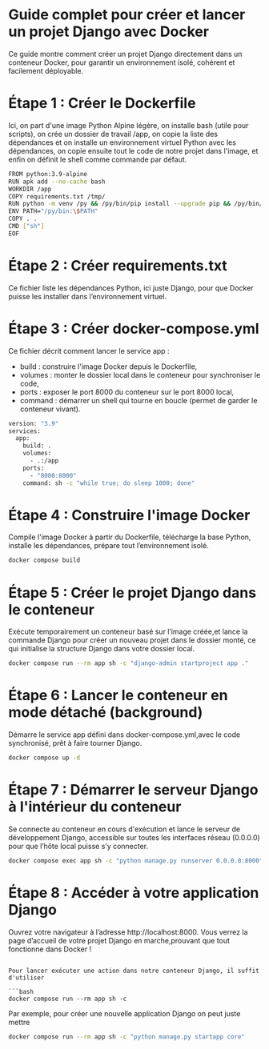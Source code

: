 # Guide complet pour créer et lancer un projet Django avec Docker


Ce guide montre comment créer un projet Django directement dans un conteneur Docker, pour garantir un environnement isolé, cohérent et facilement déployable.

# Étape 1 : Créer le Dockerfile

Ici, on part d'une image Python Alpine légère, on installe bash (utile pour scripts), on crée un dossier de travail /app, on copie la liste des dépendances et on installe un environnement virtuel Python avec les dépendances, on copie ensuite tout le code de notre projet dans l'image, et enfin on définit le shell comme commande par défaut.

``` bash
FROM python:3.9-alpine
RUN apk add --no-cache bash
WORKDIR /app
COPY requirements.txt /tmp/
RUN python -m venv /py && /py/bin/pip install --upgrade pip && /py/bin/pip install -r /tmp/requirements.txt
ENV PATH="/py/bin:\$PATH"
COPY . .
CMD ["sh"]
EOF
```

# Étape 2 : Créer requirements.txt

Ce fichier liste les dépendances Python, ici juste Django, pour que Docker puisse les installer dans l’environnement virtuel.


# Étape 3 : Créer docker-compose.yml
Ce fichier décrit comment lancer le service app :
- build : construire l'image Docker depuis le Dockerfile,
- volumes : monter le dossier local dans le conteneur pour synchroniser le code,
- ports : exposer le port 8000 du conteneur sur le port 8000 local,
- command : démarrer un shell qui tourne en boucle (permet de garder le conteneur vivant).

``` bash
version: "3.9"
services:
  app:
    build: .
    volumes:
      - .:/app
    ports:
      - "8000:8000"
    command: sh -c "while true; do sleep 1000; done"
```

# Étape 4 : Construire l'image Docker
Compile l'image Docker à partir du Dockerfile, télécharge la base Python, installe les dépendances, prépare tout l’environnement isolé.

``` bash
docker compose build
```

# Étape 5 : Créer le projet Django dans le conteneur

Exécute temporairement un conteneur basé sur l’image créée,et lance la commande Django pour créer un nouveau projet dans le dossier monté, ce qui initialise la structure Django dans votre dossier local.

``` bash
docker compose run --rm app sh -c "django-admin startproject app ."
```

# Étape 6 : Lancer le conteneur en mode détaché (background)
Démarre le service app défini dans docker-compose.yml,avec le code synchronisé, prêt à faire tourner Django.

``` bash
docker compose up -d
```

# Étape 7 : Démarrer le serveur Django à l'intérieur du conteneur

Se connecte au conteneur en cours d'exécution et lance le serveur de développement Django, accessible sur toutes les interfaces réseau (0.0.0.0) pour que l’hôte local puisse s’y connecter.

``` bash
docker compose exec app sh -c "python manage.py runserver 0.0.0.0:8000"
```

# Étape 8 : Accéder à votre application Django

Ouvrez votre navigateur à l’adresse http://localhost:8000. Vous verrez la page d’accueil de votre projet Django en marche,prouvant que tout fonctionne dans Docker !
```

Pour lancer exécuter une action dans notre conteneur Django, il suffit d'utiliser 

```bash
docker compose run --rm app sh -c
```

Par exemple, pour créer une nouvelle application Django on peut juste mettre

```bash
docker compose run --rm app sh -c "python manage.py startapp core"
```

